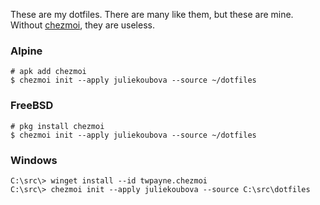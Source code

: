 These are my dotfiles. There are many like them, but these are mine. 
Without [chezmoi](https://www.chezmoi.io/), they are useless.

### Alpine
```console
# apk add chezmoi
$ chezmoi init --apply juliekoubova --source ~/dotfiles
```

### FreeBSD
```console
# pkg install chezmoi
$ chezmoi init --apply juliekoubova --source ~/dotfiles
```

### Windows
```console
C:\src\> winget install --id twpayne.chezmoi
C:\src\> chezmoi init --apply juliekoubova --source C:\src\dotfiles
```
